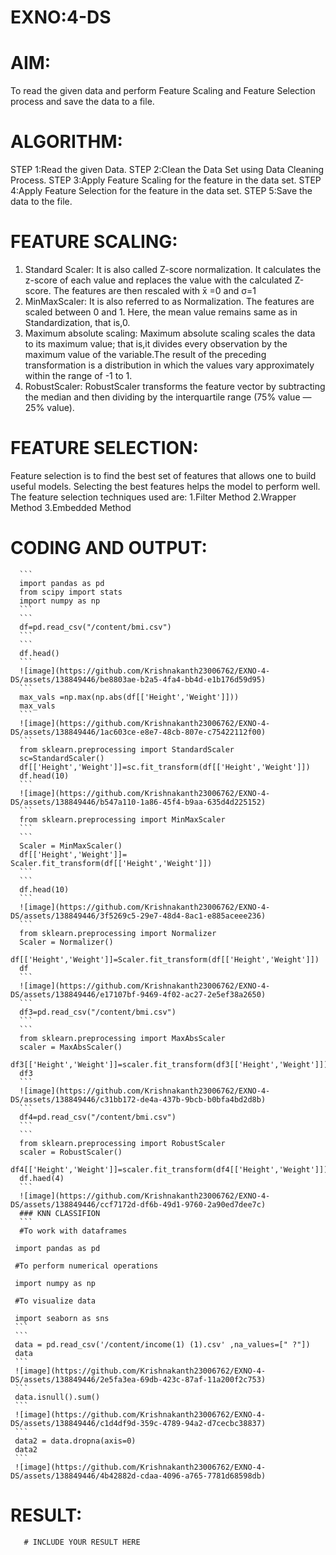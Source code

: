 # EXNO:4-DS
# AIM:
To read the given data and perform Feature Scaling and Feature Selection process and save the
data to a file.

# ALGORITHM:
STEP 1:Read the given Data.
STEP 2:Clean the Data Set using Data Cleaning Process.
STEP 3:Apply Feature Scaling for the feature in the data set.
STEP 4:Apply Feature Selection for the feature in the data set.
STEP 5:Save the data to the file.

# FEATURE SCALING:
1. Standard Scaler: It is also called Z-score normalization. It calculates the z-score of each value and replaces the value with the calculated Z-score. The features are then rescaled with x̄ =0 and σ=1
2. MinMaxScaler: It is also referred to as Normalization. The features are scaled between 0 and 1. Here, the mean value remains same as in Standardization, that is,0.
3. Maximum absolute scaling: Maximum absolute scaling scales the data to its maximum value; that is,it divides every observation by the maximum value of the variable.The result of the preceding transformation is a distribution in which the values vary approximately within the range of -1 to 1.
4. RobustScaler: RobustScaler transforms the feature vector by subtracting the median and then dividing by the interquartile range (75% value — 25% value).

# FEATURE SELECTION:
Feature selection is to find the best set of features that allows one to build useful models. Selecting the best features helps the model to perform well.
The feature selection techniques used are:
1.Filter Method
2.Wrapper Method
3.Embedded Method

# CODING AND OUTPUT:
      ```
      import pandas as pd
      from scipy import stats
      import numpy as np
      ```
      ```
      df=pd.read_csv("/content/bmi.csv")
      ```
      ```
      df.head()
      ```
      ![image](https://github.com/Krishnakanth23006762/EXNO-4-DS/assets/138849446/be8803ae-b2a5-4fa4-bb4d-e1b176d59d95)
      ```
      max_vals =np.max(np.abs(df[['Height','Weight']]))
      max_vals
      ```
      ![image](https://github.com/Krishnakanth23006762/EXNO-4-DS/assets/138849446/1ac603ce-e8e7-48cb-807e-c75422112f00)
      ```
      from sklearn.preprocessing import StandardScaler
      sc=StandardScaler()
      df[['Height','Weight']]=sc.fit_transform(df[['Height','Weight']])
      df.head(10)
      ```
      ![image](https://github.com/Krishnakanth23006762/EXNO-4-DS/assets/138849446/b547a110-1a86-45f4-b9aa-635d4d225152)
      ```
      from sklearn.preprocessing import MinMaxScaler
      ```
      ```
      Scaler = MinMaxScaler()
      df[['Height','Weight']]= Scaler.fit_transform(df[['Height','Weight']])
      ```
      ```
      df.head(10)
      ```
      ![image](https://github.com/Krishnakanth23006762/EXNO-4-DS/assets/138849446/3f5269c5-29e7-48d4-8ac1-e885aceee236)
      ```
      from sklearn.preprocessing import Normalizer
      Scaler = Normalizer()
      df[['Height','Weight']]=Scaler.fit_transform(df[['Height','Weight']])
      df
      ```
      ![image](https://github.com/Krishnakanth23006762/EXNO-4-DS/assets/138849446/e17107bf-9469-4f02-ac27-2e5ef38a2650)
      ```
      df3=pd.read_csv("/content/bmi.csv")
      ```
      ```
      from sklearn.preprocessing import MaxAbsScaler
      scaler = MaxAbsScaler()
      df3[['Height','Weight']]=scaler.fit_transform(df3[['Height','Weight']])
      df3
      ```
      ![image](https://github.com/Krishnakanth23006762/EXNO-4-DS/assets/138849446/c31bb172-de4a-437b-9bcb-b0bfa4bd2d8b)
      ```
      df4=pd.read_csv("/content/bmi.csv")
      ```
      ```
      from sklearn.preprocessing import RobustScaler
      scaler = RobustScaler()
      df4[['Height','Weight']]=scaler.fit_transform(df4[['Height','Weight']])
      df.haed(4)
      ```
      ![image](https://github.com/Krishnakanth23006762/EXNO-4-DS/assets/138849446/ccf7172d-df6b-49d1-9760-2a90ed7dee7c)
      ### KNN CLASSIFION
      ```
      #To work with dataframes

     import pandas as pd

     #To perform numerical operations

     import numpy as np

     #To visualize data

     import seaborn as sns
     ```
     ```
     data = pd.read_csv('/content/income(1) (1).csv' ,na_values=[" ?"])
     data
     ```
     ![image](https://github.com/Krishnakanth23006762/EXNO-4-DS/assets/138849446/2e5fa3ea-69db-423c-87af-11a200f2c753)
     ```
     data.isnull().sum()
     ```
     ![image](https://github.com/Krishnakanth23006762/EXNO-4-DS/assets/138849446/c1d4df9d-359c-4789-94a2-d7cecbc38837)
     ```
     data2 = data.dropna(axis=0)
     data2
     ```
     ![image](https://github.com/Krishnakanth23006762/EXNO-4-DS/assets/138849446/4b42882d-cdaa-4096-a765-7781d68598db)


      
# RESULT:
       # INCLUDE YOUR RESULT HERE
